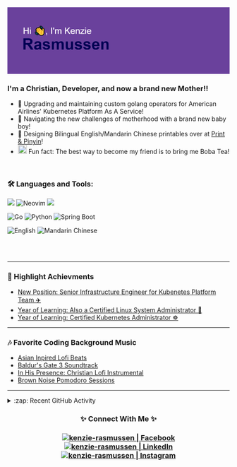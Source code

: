 <img align="center" src="https://github.com/kenzie-rasmussen/kenzie-rasmussen/blob/main/header.png"/>



### I'm a Christian, Developer, and now a brand new Mother!!

- 👯 Upgrading and maintaining custom golang operators for American Airlines' Kubernetes Platform As A Service!
- 👶 Navigating the new challenges of motherhood with a brand new baby boy!
- 📃 Designing Bilingual English/Mandarin Chinese printables over at [Print & Pinyin](https://www.printandpinyin.com)!
- <img src="https://emoji.gg/assets/emoji/9985_Boba.png" width="20" height="20" /> Fun fact: The best way to become my friend is to bring me Boba Tea!

<br />

### 🛠️ Languages and Tools:


![](https://img.shields.io/badge/Tools-Kubernetes-%23326CE5?style=for-the-badge&logo=kubernetes&logoColor=white&color=%23326CE5)
![Neovim](https://img.shields.io/badge/Editor-Neovim-57A143?style=for-the-badge&logo=neovim&logoColor=white)
![](https://img.shields.io/badge/CICD-Github%20Actions-%23181717?style=for-the-badge&logo=githubactions&logoColor=white)

![Go](https://img.shields.io/badge/Language-Go-00ADD8?style=for-the-badge&logo=go&logoColor=white)
![Python](https://img.shields.io/badge/Language-Python-3776AB?style=for-the-badge&logo=python&logoColor=white)
![Spring Boot](https://img.shields.io/badge/Framework-Spring%20Boot-6DB33F?style=for-the-badge&logo=spring&logoColor=white)

![English](https://img.shields.io/badge/Native_Language-English-4B0082?style=for-the-badge&logo=gitbook&logoColor=white)
![Mandarin Chinese](https://img.shields.io/badge/Beginner_Language-Mandarin%20Chinese-4B0082?style=for-the-badge&logo=gitbook&logoColor=white)

<br />
<br />

---

### 📕 Highlight Achievments

<!-- ACHIEVEMENT-LIST:START -->
- [New Position: Senior Infrastructure Engineer for Kubenetes Platform Team ✈️](https://www.linkedin.com/posts/kenzierasmussen07_so-excited-to-announce-that-im-starting-activity-7160089366445363200-hego?utm_source=share&utm_medium=member_desktop)
- [Year of Learning: Also a Certified Linux System Administrator 🐧](https://www.linkedin.com/posts/kenzierasmussen07_22-this-year-im-now-a-certified-linux-activity-7117161675488665600-vB9K?utm_source=share&utm_medium=member_desktop)
- [Year of Learning: Certified Kubernetes Administrator ☸️](https://www.linkedin.com/posts/kenzierasmussen07_so-excited-to-share-that-ive-passed-the-activity-7081057566029451264-9f01?utm_source=share&utm_medium=member_desktop)
<!-- BLOG-POST-LIST:END -->

---

### 🎶 Favorite Coding Background Music

<!-- YOUTUBE:START -->
- [Asian Inpired Lofi Beats](https://www.youtube.com/live/rirPDtKHfv8?si=ZRJilsCy6v8gPl10)
- [Baldur's Gate 3 Soundtrack](https://youtu.be/rACM-mpTj4c?si=vf9I5xFQl_CIT9gm)
- [In His Presence: Christian Lofi Instrumental](https://www.youtube.com/watch?v=KLC32x2LVmg)
- [Brown Noise Pomodoro Sessions](https://www.youtube.com/watch?v=BfNzu_xxk8U)
<!-- YOUTUBE:END -->

---

 <!-- [![Kenzie's GitHub stats](https://github-readme-stats.vercel.app/api?username=kenzie-rasmussen&show_icons=true&theme=cobalt)](https://github.com/anuraghazra/github-readme-stats) -->

<details>
  <summary>:zap: Recent GitHub Activity</summary>
  
<!--START_SECTION:activity-->
I'd love to put my Github activity out for all to see, but American Airlines likes to keep their work safe! Any fun work I do on my personal dime will be proudly displayed if it's newly created!
<!--END_SECTION:activity-->

</details>

<h3 align="center">✨ Connect With Me ✨<h3/>

<p align="center">
<a href="https://www.facebook.com/kenzie.clarke.10/"><img alt="kenzie-rasmussen | Facebook" width="33px" src="https://cdn.icon-icons.com/icons2/1826/PNG/512/4202110facebooklogosocialsocialmedia-115707_115594.png" /><a/>
<a href="https://www.linkedin.com/in/kenzieclarke07/"><img alt="kenzie-rasmussen | LinkedIn" width="33px" src="https://cdn-icons-png.flaticon.com/512/174/174857.png" />
<a href="https://instagram.com/kenzie.rasmussen.10"><img alt="kenzie-rasmussen | Instagram" width="33px" src="https://cdn2.iconfinder.com/data/icons/social-media-2285/512/1_Instagram_colored_svg_1-512.png" />
  <p/>
  

[facebook]: https://www.facebook.com/kenzie.clarke.10/
[instagram]: https://instagram.com/kenzie.rasmussen.10
[linkedin]: https://www.linkedin.com/in/kenzieclarke07/
